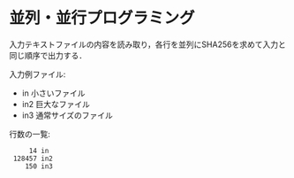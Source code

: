 # 並列・並行プログラミング

入力テキストファイルの内容を読み取り，各行を並列にSHA256を求めて入力と同じ順序で出力する．

入力例ファイル:

- in 小さいファイル
- in2 巨大なファイル
- in3 通常サイズのファイル

行数の一覧:

```
     14 in
 128457 in2
    150 in3
```
